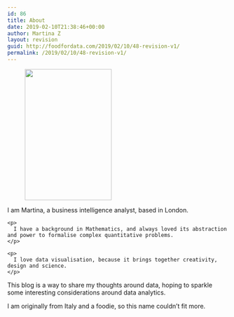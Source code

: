 ```yaml
---
id: 86
title: About
date: 2019-02-10T21:38:46+00:00
author: Martina Z
layout: revision
guid: http://foodfordata.com/2019/02/10/48-revision-v1/
permalink: /2019/02/10/48-revision-v1/
---
```

<div class="wp-block-columns has-2-columns">
  <div class="wp-block-column">
    <div class="wp-block-image">
      <figure class="alignright is-resized"><img src="http://foodfordata.com/wp-content/uploads/2019/02/Screenshot-from-2019-02-10-20-59-56-e1549832516829.png" alt="" class="wp-image-79" width="198" height="299" /></figure>
    </div>
  </div>
  
  <div class="wp-block-column">
    <p>
      I am Martina, a business intelligence analyst, based in London. <br />
    </p>
    
    <p>
      I have a background in Mathematics, and always loved its abstraction and power to formalise complex quantitative problems.
    </p>
    
    <p>
      I love data visualisation, because it brings together creativity, design and science.
    </p>
  </div>
</div>

This blog is a way to share my thoughts around data, hoping to sparkle some interesting considerations around data analytics. 

I am originally from Italy and a foodie, so this name couldn&#8217;t fit more.